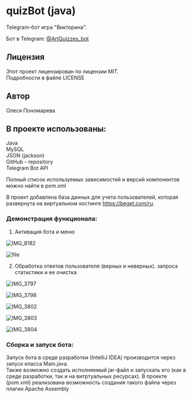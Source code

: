 # quizBot (java)  
Telegram-бот игра "Викторина".   

Бот в Telegram: [@ArtQuizzes_bot](https://t.me/ArtQuizzes_bot)  
 

## Лицензия  
Этот проект лицензирован по лицензии MIT.  
Подробности в файле LICENSE  

## Автор  
Олеся Пономарева  

## В проекте использованы:  
Java  
MySQL  
JSON (jackson)  
GitHub - repository  
Telegram Bot API  

Полный список используемых зависимостей и версий компонентов можно найти в pom.xml  

В проект добавлена база данных для учета пользователей, которая развернута на виртуальном хостинге https://beget.com/ru.

### Демонстрация функционала:  

1. Активация бота и меню
   
![IMG_8182](https://github.com/user-attachments/assets/9fae6987-bfae-4095-b2e8-c16c20c00a41)  
  
![file](https://github.com/user-attachments/assets/00579e36-c1bd-4efb-aa4e-ca36a0770ea8)  
  
  
  

 
  
2. Обработка ответов пользователя (верных и неверных). запроса статистики и ее очистка
   
![IMG_3797](https://github.com/user-attachments/assets/d1654c7b-5ed3-47ae-82cf-f51ee06f83f5)  
  

![IMG_3798](https://github.com/user-attachments/assets/137c0d50-a958-4127-917d-1d5806404029)  
  

![IMG_3802](https://github.com/user-attachments/assets/f65f8a65-1c0a-40a4-842b-527c052bab08)  
  

![IMG_3803](https://github.com/user-attachments/assets/b65a9246-ae49-4f1f-bf98-66907226e209)  
  

![IMG_3804](https://github.com/user-attachments/assets/8cc38d65-0287-4cae-b5af-d1a9f22cb7da)  
  



### Сборка и запуск бота:  
Запуск бота в среде разработки (IntelliJ IDEA) производится через запуск класса Main.java.  
Также возможно создать исполняемый jar-файл и запускать его (как в среде разработки, так и на витртуальных ресурсах). В проекте (pom.xml) реализована возможность создания такого файла через плагин Apache Assembly  
